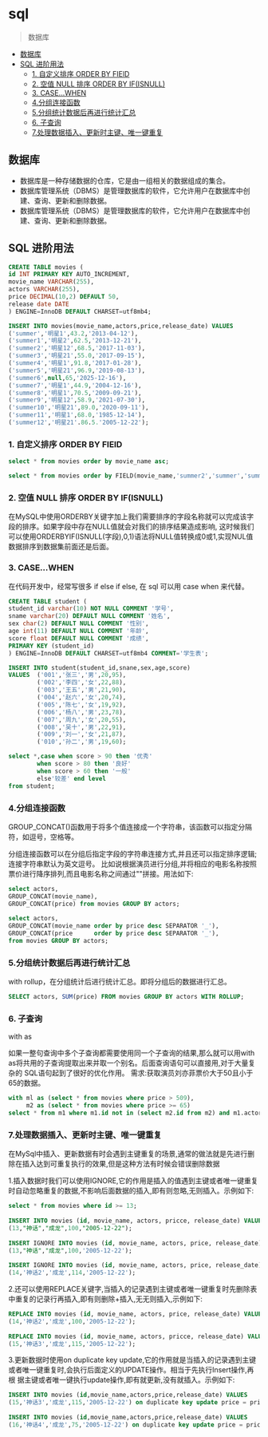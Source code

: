 # sql

> 数据库

- [数据库](#数据库)
- [SQL 进阶用法](#sql-进阶用法)
  - [1. 自定义排序 ORDER BY FIElD](#1-自定义排序-order-by-field)
  - [2. 空值 NULL 排序 ORDER BY IF(ISNULL)](#2-空值-null-排序-order-by-ifisnull)
  - [3. CASE...WHEN](#3-casewhen)
  - [4.分组连接函数](#4分组连接函数)
  - [5.分组统计数据后再进行统计汇总](#5分组统计数据后再进行统计汇总)
  - [6. 子查询](#6-子查询)
  - [7.处理数据插入、更新时主键、唯一键重复](#7处理数据插入更新时主键唯一键重复)

## 数据库

- 数据库是一种存储数据的仓库，它是由一组相关的数据组成的集合。
- 数据库管理系统（DBMS）是管理数据库的软件，它允许用户在数据库中创建、查询、更新和删除数据。
- 数据库管理系统（DBMS）是管理数据库的软件，它允许用户在数据库中创建、查询、更新和删除数据。

## SQL 进阶用法

```sql
CREATE TABLE movies (
id INT PRIMARY KEY AUTO_INCREMENT,
movie_name VARCHAR(255),
actors VARCHAR(255),
price DECIMAL(10,2) DEFAULT 50,
release date DATE
) ENGINE=InnoDB DEFAULT CHARSET=utf8mb4;

INSERT INTO movies(movie_name,actors,price,release_date) VALUES 
('summer','明星1',43.2,'2013-04-12'),
('summer1','明星2',62.5,'2013-12-21'),
('summer2','明星12',68.5,'2017-11-03'),
('summer3','明星21',55.0,'2017-09-15'),
('summer4','明星1',91.8,'2017-01-28'),
('summer5','明星21',96.9,'2019-08-13'),
('summer6',null,65,'2025-12-16'),
('summer7','明星1',44.9,'2004-12-16'),
('summer8','明星1',70.5,'2009-09-21'),
('summer9','明星12',58.9,'2021-07-30'),
('summer10','明星21',89.0,'2020-09-11'),
('summer11','明星1',68.0,'1985-12-14'),
('summer12','明星21'.86.5.'2005-12-22');
```

### 1. 自定义排序 ORDER BY FIElD

```sql
select * from movies order by movie_name asc;

select * from movies order by FIELD(movie_name,'summer2','summer','summer3','summer4','summer5','summer6','summer7','四大名捕','惊天解密','建国大业','功夫瑜伽','咱们结婚吧','赛尔号4','疯狂机器城');
```

### 2. 空值 NULL 排序 ORDER BY IF(ISNULL)

在MySQL中使用ORDERBY关键字加上我们需要排序的字段名称就可以完成该字段的排序。如果字段中存在NULL值就会对我们的排序结果造成影响,
这时候我们可以使用ORDERBYIF(ISNULL(字段),0,1)语法将NULL值转换成0或1,实现NUL值数据排序到数据集前面还是后面。

### 3. CASE...WHEN

在代码开发中，经常写很多 if else if else, 在 sql 可以用 case when 来代替。

```sql
CREATE TABLE student (
student_id varchar(10) NOT NULL COMMENT '学号',
sname varchar(20) DEFAULT NULL COMMENT '姓名',
sex char(2) DEFAULT NULL COMMENT '性别',
age int(11) DEFAULT NULL COMMENT '年龄',
score float DEFAULT NULL COMMENT '成绩',
PRIMARY KEY (student_id)
) ENGINE=InnoDB DEFAULT CHARSET=utf8mb4 COMMENT='学生表';
```

```sql
INSERT INTO student(student_id,snane,sex,age,score)
VALUES  ('001','张三','男',20,95),
        ('002','李四','女',22,88),
        ('003','王五','男',21,90),
        ('004','赵六','女',20,74),
        ('005','陈七','女',19,92),
        ('006','杨八','男',23,78),
        ('007','周九','女',20,55),
        ('008','吴十','男',22,91),
        ('009','刘一','女',21,87),
        ('010','孙二','男',19,60);

select *,case when score > 90 then '优秀' 
        when score > 80 then '良好'  
        when score > 60 then '一般' 
        else'较差' end level 
from student;
```

### 4.分组连接函数

GROUP_CONCAT()函数用于将多个值连接成一个字符串，该函数可以指定分隔符，如逗号，空格等。

分组连接函数可以在分组后指定字段的字符串连接方式,并且还可以指定排序逻辑;连接字符串默认为英文逗号。
比如说根据演员进行分组,并将相应的电影名称按照票价进行降序排列,而且电影名称之间通过""拼接。用法如下:

```sql
select actors,
GROUP_CONCAT(movie_name),
GROUP_CONCAT(price) from movies GROUP BY actors;
 
select actors,
GROUP_CONCAT(movie_name order by price desc SEPARATOR '_'),
GROUP_CONCAT(price      order by price desc SEPARATOR '_'),
from movies GROUP BY actors;
```

### 5.分组统计数据后再进行统计汇总

with rollup，在分组统计后进行统计汇总。即将分组后的数据进行汇总。

```sql
SELECT actors, SUM(price) FROM movies GROUP BY actors WITH ROLLUP;
```

### 6. 子查询

with as

如果一整句查询中多个子查询都需要使用同一个子查询的结果,那么就可以用with as将共用的子查询提取出来并取一个别名。后面查询语句可以直接用,对于大量复杂的
SQL语句起到了很好的优化作用。
需求:获取演员刘亦菲票价大于50且小于65的数据。

```sql
with ml as (select * from movies where price > 509),
     m2 as (select * from movies where price >= 65) 
select * from m1 where m1.id not in (select m2.id from m2) and m1.actors='刘亦菲';
```

### 7.处理数据插入、更新时主键、唯一键重复

在MySql中插入、更新数据有时会遇到主键重复的场景,通常的做法就是先进行删除在插入达到可重复执行的效果,但是这种方法有时候会错误删除数据

1.插入数据时我们可以使用IGNORE,它的作用是插入的值遇到主键或者唯一键重复时自动忽略重复的数据,不影响后面数据的插入,即有则忽略,无则插入。示例如下:

```sql
select * from movies where id >= 13;
 
INSERT INTO movies (id, movie_name, actors, pricce, release_date) VALUES
(13,"神话","成龙",100,"2005-12-22");
 
INSERT IGNORE INTO movies (id, movie_name, actors, price, release_date) VALUES
(13,"神话","成龙",100,'2005-12-22');
 
INSERT IGNORE INTO movies (id, movie_name, actors, price, release_date) VALUES
(14,'神话2','成龙',114,'2005-12-22');
```

2.还可以使用REPLACE关键字,当插入的记录遇到主键或者唯一键重复时先删除表中重复的记录行再插入,即有则删除+插入,无无则插入,示例如下:

```sql
REPLACE INTO movies (id, movie_name, actors, price, release_date) VALUES
(14,'神话2','成龙',100,'2005-12-22');
 
REPLACE INTO movies (id, movie_name, actors, pricce, release_date) VALUES
(15,'神话3','成龙',115,'2005-12-22');
```

3.更新数据时使用on duplicate key update,它的作用就是当插入的记录遇到主键或者唯一键重复时,会执行后面定义的UPDATE操作。相当于先执行Insert操作,再根
据主键或者唯一键执行update操作,即有就更新,没有就插入。示例如下:

```sql
INSERT INTO movies (id,movie_name,actors,price,release_date) VALUES 
(15,'神话3','成龙',115,'2005-12-22') on duplicate key update price = price + 10;
 
INSERT INTO movies (id,movie_name,actors,price,release_date) VALUES 
(16,'神话4','成龙',75,'2005-12-22') on duplicate key update price = price + 10;
```
